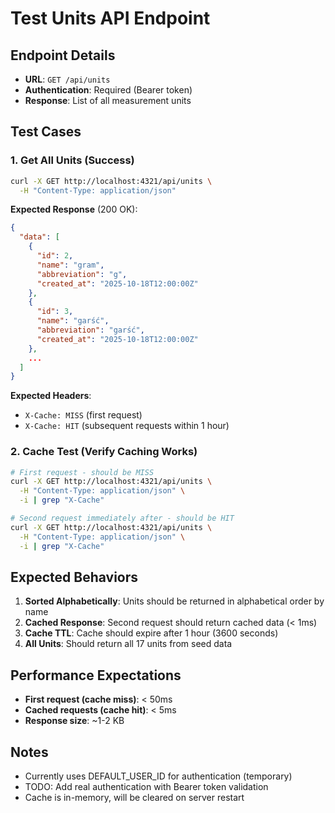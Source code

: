 # Test Units API Endpoint

## Endpoint Details
- **URL**: `GET /api/units`
- **Authentication**: Required (Bearer token)
- **Response**: List of all measurement units

## Test Cases

### 1. Get All Units (Success)
```bash
curl -X GET http://localhost:4321/api/units \
  -H "Content-Type: application/json"
```

**Expected Response** (200 OK):
```json
{
  "data": [
    {
      "id": 2,
      "name": "gram",
      "abbreviation": "g",
      "created_at": "2025-10-18T12:00:00Z"
    },
    {
      "id": 3,
      "name": "garść",
      "abbreviation": "garść",
      "created_at": "2025-10-18T12:00:00Z"
    },
    ...
  ]
}
```

**Expected Headers**:
- `X-Cache: MISS` (first request)
- `X-Cache: HIT` (subsequent requests within 1 hour)

### 2. Cache Test (Verify Caching Works)
```bash
# First request - should be MISS
curl -X GET http://localhost:4321/api/units \
  -H "Content-Type: application/json" \
  -i | grep "X-Cache"

# Second request immediately after - should be HIT
curl -X GET http://localhost:4321/api/units \
  -H "Content-Type: application/json" \
  -i | grep "X-Cache"
```

## Expected Behaviors

1. **Sorted Alphabetically**: Units should be returned in alphabetical order by name
2. **Cached Response**: Second request should return cached data (< 1ms)
3. **Cache TTL**: Cache should expire after 1 hour (3600 seconds)
4. **All Units**: Should return all 17 units from seed data

## Performance Expectations

- **First request (cache miss)**: < 50ms
- **Cached requests (cache hit)**: < 5ms
- **Response size**: ~1-2 KB

## Notes

- Currently uses DEFAULT_USER_ID for authentication (temporary)
- TODO: Add real authentication with Bearer token validation
- Cache is in-memory, will be cleared on server restart

